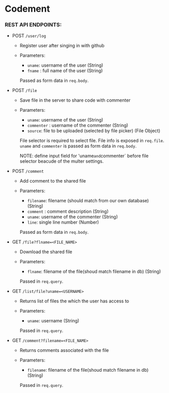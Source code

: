 # Codement

### REST API ENDPOINTS:
- POST `/user/log`
  - Register user after singing in with github
  - Parameters: 
    - `uname`: username of the user (String)
    - `fname` : full name of the user (String)

    Passed as form data in `req.body`.

- POST `/file`
  - Save file in the server to share code with commenter
  - Parameters: 
    - `uname`: username of the user (String)
    - `commenter` : username of the commenter (String)
    - `source`: file to be uploaded (selected by file picker) (File Object)

    File selector is required to select file. File info is exposed in `req.file`. `uname` and `commenter` is passed as form data in `req.body`. 
    
    NOTE: define input field for 'uname` and `commenter` before file selector beacude of the multer settings.

- POST `/comment`
  - Add comment to the shared file
  - Parameters: 
    - `filename`: filename (should match from our own database) (String)
    - `comment` : comment description (String)
    - `uname`: username of the commenter (String)
    - `line`: single line number (Number)

    Passed as form data in `req.body`.

- GET `/file?flname=<FILE_NAME>`
  - Download the shared file
  - Parameters: 
    - `flname`: filename of the file(shoud match filename in db) (String)

    Passed in `req.query`.

- GET `/list/file?uname=<USERNAME>`
  - Returns list of files the which the user has access to
  - Parameters: 
    - `uname`: username (String)
    
    Passed in `req.query`.

- GET `/comment?filename=<FILE_NAME>`
  - Returns comments associated with the file
  - Parameters: 
    - `filename`: filename of the file(shoud match filename in db) (String)
    
    Passed in `req.query`.